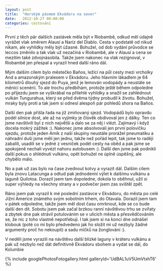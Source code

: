 ```yaml
---
layout: post
title:  "Horským pásmem Ekvádoru na sever"
date:   2012-10-27 00:00:00
categories: cestování
---
```


První z těch pár dalších zastávek měla být v Riobambě, odkud měl údajně vyrážet vlak směrem Alausí a Nariz del Diablo. Cesta v podstatě od nikud nikam, ale vyhlídky měly být úžasné. Bohužel, od dob vydání průvodce se leccos změnilo a tak vlak už nezačíná v Riobambě, ale v Alausí a cena se mezitím také zdvojnásobila. Takže jsem nakonec na vlak rezignoval, v Riobambě jen přespal a vyrazil hned další ráno dál.

Mým dalším cílem bylo městečko Baňos, ležící na půl cesty mezi vrcholky And a amazonským pralesem v Ekvádoru. Jeho hlavním lákadlem je 64 kilometrů dlouhý sjezd do Puya, jenž je lemován vodopády a neustále se měnící scenérií. To ale trochu předbíhám, protože ještě během odpoledne po příjezdu jsem se vyškrábal na přilehlé vyhlídky a snažil se zahlédnout vulkán Tungurahua, který se před dvěma týdny probudil k životu. Bohužel, mraky byly proti a tak jsem si odnesl alespoň pár pohledů shora na Baňos.

Další den pak přišla řada na již zmiňovaný sjezd. Vodopádů bylo opravdu podél silnice dost, ale až na vyjímky je člověk obdivoval jen z dálky. Ten co jsme navštívili byl z nich největší a dalo se za něj i vlézt. Zajímavý i když docela mokrý zážitek :). Nakonec jsme absolvovali jen první polovičku sjezdu, protože jeden Amík z naší skupiny neustále prorážel pneumatiku a náhradní duši jsme měli jen jednu, takže než pořád lepit, tak jsme to raději zabalili, usadili se v jedné z vesniček podél cesty na oběd a pak jsme se spokojeně nechali vyvézt nahoru autobusem :). Další den jsme pak podnikli další pokus o shlédnutí vulkánu, opět bohužel ne úplně úspěšný, ale chybělo málo.

No a pak už zas bylo na čase zvednout kotvy a vyrazit dál. Dalším cílem byla znovu Latacunga a odtud pak jednodenní výlet k dalšímu vulkánu a laguně Quilotoa. Dorazil jsem tam dopoledne, dokola to oběhnul, užil si super výhledy na všechny strany a v podvečer jsem zas svištěl zpět.

Ráno jsem pak vyrazil k mé poslední zastávce v Ekvádoru, do města po celé Jižní Americe známého svým sobotním trhem, do Otavala. Dorazil jsem tam v pátek odpoledne, takže jsem měl dost času omrknout, kde se co bude další den dít. Sobotu jsem pak začal brzkou ranní návštěvou trhu se zvířaty a zbytek dne pak strávil potulováním se v ulicích města a přesvědčováním se, že nic z toho vlastně nepotřebuji. I tak jsem si na konci dne odnášel klobouk (poté co mi bylo předvedeno jak ho složit mi už nezbyly žádné argumenty proč ho nekoupit) a sadu míčků na žonglování :).

V neděli jsme vyrazili na návštěvu další blízké laguny v kráteru vulkánu a pak už nezbylo než dát definitivně Ekvádoru sbohem a vydat se dál, do Kolumbie

{% include googlePhotosFotogallery.html galleryId='UdBAL1uV5UmVtxhT6' %}
